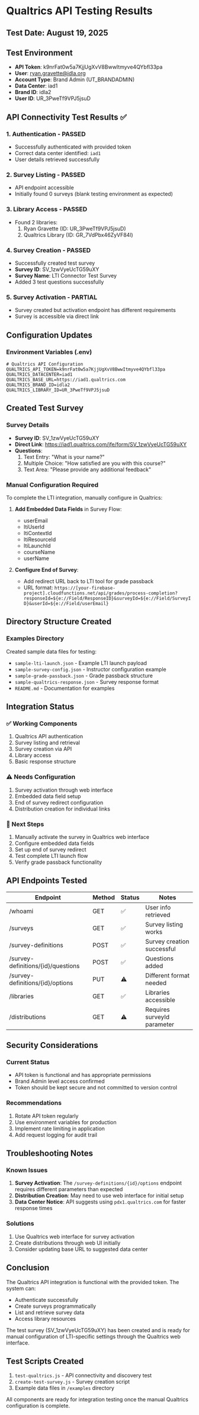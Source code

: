 # Qualtrics API Testing Results

## Test Date: August 19, 2025

## Test Environment
- **API Token**: k9nrFat0w5a7KjjUgXvV8BwwItmyve4QYbfl33pa
- **User**: ryan.gravette@idla.org
- **Account Type**: Brand Admin (UT_BRANDADMIN)
- **Data Center**: iad1
- **Brand ID**: idla2
- **User ID**: UR_3PweTf9VPJ5jsuD

## API Connectivity Test Results ✅

### 1. Authentication - **PASSED**
- Successfully authenticated with provided token
- Correct data center identified: `iad1`
- User details retrieved successfully

### 2. Survey Listing - **PASSED**
- API endpoint accessible
- Initially found 0 surveys (blank testing environment as expected)

### 3. Library Access - **PASSED**
- Found 2 libraries:
  1. Ryan Gravette (ID: UR_3PweTf9VPJ5jsuD)
  2. Qualtrics Library (ID: GR_7VdPbx46ZyVF84l)

### 4. Survey Creation - **PASSED**
- Successfully created test survey
- **Survey ID**: SV_1zwVyeUcTG59uXY
- **Survey Name**: LTI Connector Test Survey
- Added 3 test questions successfully

### 5. Survey Activation - **PARTIAL**
- Survey created but activation endpoint has different requirements
- Survey is accessible via direct link

## Configuration Updates

### Environment Variables (.env)
```env
# Qualtrics API Configuration
QUALTRICS_API_TOKEN=k9nrFat0w5a7KjjUgXvV8BwwItmyve4QYbfl33pa
QUALTRICS_DATACENTER=iad1
QUALTRICS_BASE_URL=https://iad1.qualtrics.com
QUALTRICS_BRAND_ID=idla2
QUALTRICS_LIBRARY_ID=UR_3PweTf9VPJ5jsuD
```

## Created Test Survey

### Survey Details
- **Survey ID**: SV_1zwVyeUcTG59uXY
- **Direct Link**: https://iad1.qualtrics.com/jfe/form/SV_1zwVyeUcTG59uXY
- **Questions**:
  1. Text Entry: "What is your name?"
  2. Multiple Choice: "How satisfied are you with this course?"
  3. Text Area: "Please provide any additional feedback"

### Manual Configuration Required
To complete the LTI integration, manually configure in Qualtrics:

1. **Add Embedded Data Fields** in Survey Flow:
   - userEmail
   - ltiUserId
   - ltiContextId
   - ltiResourceId
   - ltiLaunchId
   - courseName
   - userName

2. **Configure End of Survey**:
   - Add redirect URL back to LTI tool for grade passback
   - URL format: `https://[your-firebase-project].cloudfunctions.net/api/grades/process-completion?responseId=${e://Field/ResponseID}&surveyId=${e://Field/SurveyID}&userId=${e://Field/userEmail}`

## Directory Structure Created

### Examples Directory
Created sample data files for testing:
- `sample-lti-launch.json` - Example LTI launch payload
- `sample-survey-config.json` - Instructor configuration example
- `sample-grade-passback.json` - Grade passback structure
- `sample-qualtrics-response.json` - Survey response format
- `README.md` - Documentation for examples

## Integration Status

### ✅ Working Components
1. Qualtrics API authentication
2. Survey listing and retrieval
3. Survey creation via API
4. Library access
5. Basic response structure

### ⚠️ Needs Configuration
1. Survey activation through web interface
2. Embedded data field setup
3. End of survey redirect configuration
4. Distribution creation for individual links

### 🔧 Next Steps
1. Manually activate the survey in Qualtrics web interface
2. Configure embedded data fields
3. Set up end of survey redirect
4. Test complete LTI launch flow
5. Verify grade passback functionality

## API Endpoints Tested

| Endpoint | Method | Status | Notes |
|----------|---------|--------|-------|
| /whoami | GET | ✅ | User info retrieved |
| /surveys | GET | ✅ | Survey listing works |
| /survey-definitions | POST | ✅ | Survey creation successful |
| /survey-definitions/{id}/questions | POST | ✅ | Questions added |
| /survey-definitions/{id}/options | PUT | ⚠️ | Different format needed |
| /libraries | GET | ✅ | Libraries accessible |
| /distributions | GET | ⚠️ | Requires surveyId parameter |

## Security Considerations

### Current Status
- API token is functional and has appropriate permissions
- Brand Admin level access confirmed
- Token should be kept secure and not committed to version control

### Recommendations
1. Rotate API token regularly
2. Use environment variables for production
3. Implement rate limiting in application
4. Add request logging for audit trail

## Troubleshooting Notes

### Known Issues
1. **Survey Activation**: The `/survey-definitions/{id}/options` endpoint requires different parameters than expected
2. **Distribution Creation**: May need to use web interface for initial setup
3. **Data Center Notice**: API suggests using `pdx1.qualtrics.com` for faster response times

### Solutions
1. Use Qualtrics web interface for survey activation
2. Create distributions through web UI initially
3. Consider updating base URL to suggested data center

## Conclusion

The Qualtrics API integration is functional with the provided token. The system can:
- Authenticate successfully
- Create surveys programmatically
- List and retrieve survey data
- Access library resources

The test survey (SV_1zwVyeUcTG59uXY) has been created and is ready for manual configuration of LTI-specific settings through the Qualtrics web interface.

## Test Scripts Created
1. `test-qualtrics.js` - API connectivity and discovery test
2. `create-test-survey.js` - Survey creation script
3. Example data files in `/examples` directory

All components are ready for integration testing once the manual Qualtrics configuration is complete.